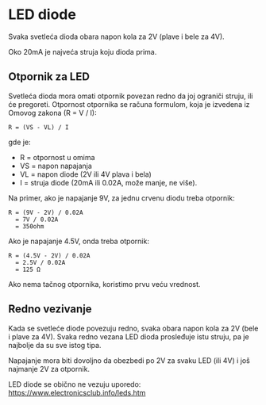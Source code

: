 # LED diode

Svaka svetleća dioda obara napon kola za 2V (plave i bele za 4V). 

Oko 20mA je najveća struja koju dioda prima.

## Otpornik za LED

Svetleća dioda mora omati otpornik povezan redno da joj ograniči struju, ili će pregoreti. Otpornost otpornika se računa formulom, koja je izvedena iz Omovog zakona (R = V / I):

```
R = (VS - VL) / I 
```

gde je:
- R = otpornost u omima
- VS = napon napajanja
- VL = napon diode (2V ili 4V plava i bela)
- I = struja diode (20mA ili 0.02A, može manje, ne više). 

Na primer, ako je napajanje 9V, za jednu crvenu diodu treba otpornik:

```
R = (9V - 2V) / 0.02A 
  = 7V / 0.02A 
  = 350ohm
```

Ako je napajanje 4.5V, onda treba otpornik:

```
R = (4.5V - 2V) / 0.02A
  = 2.5V / 0.02A
  = 125 Ω
```

Ako nema tačnog otpornika, koristimo prvu veću vrednost.

## Redno vezivanje

Kada se svetleće diode povezuju redno, svaka obara napon kola za 2V (bele i plave za 4V). Svaka redno vezana LED dioda prosleđuje istu struju, pa je najbolje da su sve istog tipa.

Napajanje mora biti dovoljno da obezbedi po 2V za svaku LED (ili 4V) i još najmanje 2V za otpornik.

LED diode se obično ne vezuju uporedo: https://www.electronicsclub.info/leds.htm
